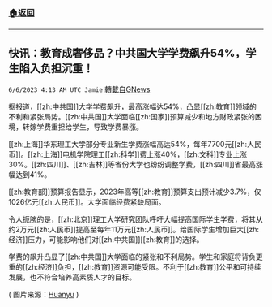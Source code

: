 ###  [:house:返回](README.md)
---


## 快讯：教育成奢侈品？中共国大学学费飙升54%，学生陷入负担沉重！
`6/6/2023 4:13 AM UTC Jamie` [轉載自GNews](https://gnews.org/articles/1360872)

据报道，[[zh:中共国]]大学学费飙升，最高涨幅达54%，凸显[[zh:教育]]领域的不利和紧张局势。[[zh:中共国]]大学面临[[zh:国家]]预算减少和地方财政紧张的困境，转嫁学费重担给学生，导致学费暴涨。

[[zh:上海]]华东理工大学部分专业新生学费涨幅高达54%，每年7700元[[zh:人民币]]。[[zh:上海]]电机学院理工[[zh:科学]]费上涨40%，[[zh:文科]]专业上涨30%。[[zh:四川]]、[[zh:吉林]]等省份大学也纷纷调整学费，[[zh:四川]]省最高涨幅达到41%。

[[zh:教育部]]预算报告显示，2023年高等[[zh:教育]]预算支出预计减少3.7%，仅1026亿元[[zh:人民币]]。大学面临经费紧缺局面。

令人扼腕的是，[[zh:北京]]理工大学研究团队呼吁大幅提高国际学生学费，将其从约2万元[[zh:人民币]]提高至每年11万元[[zh:人民币]]。给国际学生增加巨大[[zh:经济]]压力，可能影响他们对[[zh:中共国]][[zh:教育]]的选择。

学费的飙升凸显了[[zh:中共国]]大学面临的紧张和不利局势。学生和家庭将背负更重的[[zh:经济]]负担，[[zh:教育]]资源可能受限。不利于[[zh:教育]]公平和可持续发展，也不符合培养高素质人才的目标。

( 图片来源：[Huanyu](https://www.huanyu.com.my/collaboration-university/beijing-institute-of-technology/) )
